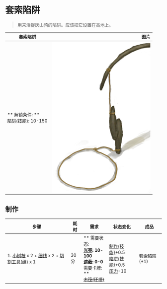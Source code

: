# 套索陷阱  
> 用来活捉灰山鹑的陷阱。应该把它设置在高地上。  
  
  套索陷阱  |   图片   
 ----  |  ----:   
 ** 解锁条件: **<br>[陷阱(技能)](Skill_Trapping.md): 10-150  |  ![](Sprite/SnareTrap.png)   
  
## 制作  
步骤  |  耗时  |  需求  |  状态变化  |  成品  
----  |  ----  |  ----  |  ----  |  ----  
1. [小树枝](Sticks.md) x 2 + [细线](CordFiber.md) x 2 + [切割工具(组)](GpTag_Cutter.md) x 1  |  30分  |  ** 需要状态: **<br>[光亮](Light.md): 10-100<br>[遮蔽](Sheltered.md): 0-0<br>** 需要卡牌: **<br>~~[木筏(环境)](Env_Raft.md)~~  |  [制作(技能)](Skill_Crafting.md)+0.5<br>[陷阱(技能)](Skill_Trapping.md)+0.5<br>[压力](Stress.md)-10  |  [套索陷阱](SnareTrap.md)(+1)  
